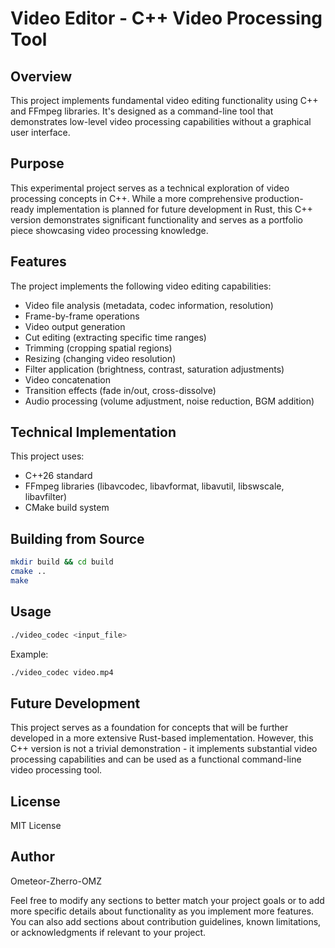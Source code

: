 # Video Editor - C++ Video Processing Tool

## Overview

This project implements fundamental video editing functionality using C++ and FFmpeg libraries. It's designed as a command-line tool that demonstrates low-level video processing capabilities without a graphical user interface.

## Purpose

This experimental project serves as a technical exploration of video processing concepts in C++. While a more comprehensive production-ready implementation is planned for future development in Rust, this C++ version demonstrates significant functionality and serves as a portfolio piece showcasing video processing knowledge.

## Features

The project implements the following video editing capabilities:

- Video file analysis (metadata, codec information, resolution)
- Frame-by-frame operations
- Video output generation
- Cut editing (extracting specific time ranges)
- Trimming (cropping spatial regions)
- Resizing (changing video resolution)
- Filter application (brightness, contrast, saturation adjustments)
- Video concatenation
- Transition effects (fade in/out, cross-dissolve)
- Audio processing (volume adjustment, noise reduction, BGM addition)

## Technical Implementation

This project uses:

- C++26 standard
- FFmpeg libraries (libavcodec, libavformat, libavutil, libswscale, libavfilter)
- CMake build system

## Building from Source

```bash
mkdir build && cd build
cmake ..
make
```

## Usage

```sh
./video_codec <input_file>
```

Example:

```sh
./video_codec video.mp4
```

## Future Development

This project serves as a foundation for concepts that will be further developed in a more extensive Rust-based implementation. However, this C++ version is not a trivial demonstration - it implements substantial video processing capabilities and can be used as a functional command-line video processing tool.

## License

MIT License

## Author

Ometeor-Zherro-OMZ

Feel free to modify any sections to better match your project goals or to add more specific details about functionality as you implement more features. You can also add sections about contribution guidelines, known limitations, or acknowledgments if relevant to your project.
